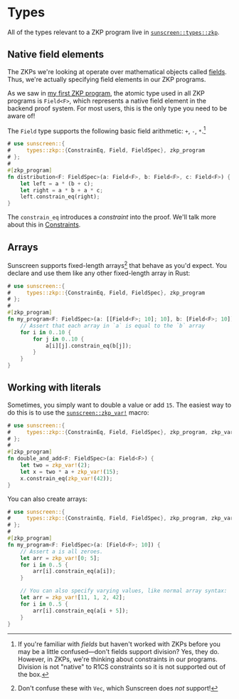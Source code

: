 # Types

All of the types relevant to a ZKP program live in
[`sunscreen::types::zkp`](https://docs.rs/sunscreen/latest/sunscreen/types/zkp/index.html).

## Native field elements
The ZKPs we're looking at operate over mathematical objects called [fields](https://en.wikipedia.org/wiki/Field_(mathematics)). Thus, we're actually specifying field elements in our ZKP programs.

As we saw in [my first ZKP program](../getting_started/example.md), the atomic
type used in all ZKP programs is `Field<F>`, which represents a native
field element in the backend proof system. For most users, this is
the only type you need to be aware of!

The `Field` type supports the following basic field arithmetic: `+`, `-`, `*`.[^1]

```rust
# use sunscreen::{
#     types::zkp::{ConstrainEq, Field, FieldSpec}, zkp_program
# };
#
#[zkp_program]
fn distribution<F: FieldSpec>(a: Field<F>, b: Field<F>, c: Field<F>) {
    let left = a * (b + c);
    let right = a * b + a * c;
    left.constrain_eq(right);
}
```

The `constrain_eq` introduces a _constraint_ into the proof.
We'll talk more about this in [Constraints](./constraints.md).

[^1]: If you're familiar with *fields* but haven't worked with ZKPs before you may be a little confused&mdash;don't fields support division? Yes, they do. However, in ZKPs, we're thinking about constraints in our programs. Division is not "native" to R1CS constraints so it is not supported out of the box.

## Arrays

Sunscreen supports fixed-length arrays[^2] that behave as you'd expect. You
declare and use them like any other fixed-length array in Rust:

```rust
# use sunscreen::{
#     types::zkp::{ConstrainEq, Field, FieldSpec}, zkp_program
# };
#
#[zkp_program]
fn my_program<F: FieldSpec>(a: [[Field<F>; 10]; 10], b: [Field<F>; 10]) {
    // Assert that each array in `a` is equal to the `b` array
    for i in 0..10 {
        for j in 0..10 {
            a[i][j].constrain_eq(b[j]);
        }
    }
}
```

[^2]: Don't confuse these with `Vec`, which Sunscreen does *not* support!

## Working with literals

Sometimes, you simply want to double a value or add `15`. The easiest way to do
this is to use the
[`sunscreen::zkp_var!`](https://docs.rs/sunscreen/latest/sunscreen/macro.zkp_var.html)
macro:

```rust
# use sunscreen::{
#     types::zkp::{ConstrainEq, Field, FieldSpec}, zkp_program, zkp_var
# };
#
#[zkp_program]
fn double_and_add<F: FieldSpec>(a: Field<F>) {
    let two = zkp_var!(2);
    let x = two * a + zkp_var!(15);
    x.constrain_eq(zkp_var!(42));
}
```

You can also create arrays:

```rust
# use sunscreen::{
#     types::zkp::{ConstrainEq, Field, FieldSpec}, zkp_program, zkp_var
# };
#
#[zkp_program]
fn my_program<F: FieldSpec>(a: [Field<F>; 10]) {
    // Assert a is all zeroes.
    let arr = zkp_var![0; 5];
    for i in 0..5 {
        arr[i].constrain_eq(a[i]);
    }

    // You can also specify varying values, like normal array syntax:
    let arr = zkp_var![11, 1, 2, 42];
    for i in 0..5 {
        arr[i].constrain_eq(a[i + 5]);
    }
}
```
